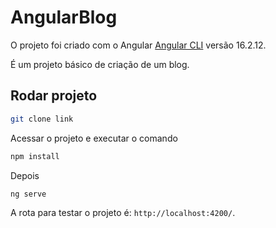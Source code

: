 # AngularBlog

O projeto foi criado com o Angular [Angular CLI](https://github.com/angular/angular-cli) versão 16.2.12.

É um projeto básico de criação de um blog.

## Rodar projeto

```bash
git clone link
```
Acessar o projeto e executar o comando
```bash
npm install
```
Depois
```bash
ng serve
```
A rota para testar o projeto é: `http://localhost:4200/`.


